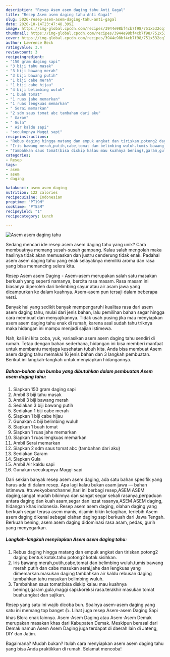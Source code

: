 ```yaml
---
description: "Resep Asem asem daging tahu Anti Gagal"
title: "Resep Asem asem daging tahu Anti Gagal"
slug: 5026-resep-asem-asem-daging-tahu-anti-gagal
date: 2020-10-14T23:47:48.399Z
image: https://img-global.cpcdn.com/recipes/3944e98bf4cb7f98/751x532cq70/asem-asem-daging-tahu-foto-resep-utama.jpg
thumbnail: https://img-global.cpcdn.com/recipes/3944e98bf4cb7f98/751x532cq70/asem-asem-daging-tahu-foto-resep-utama.jpg
cover: https://img-global.cpcdn.com/recipes/3944e98bf4cb7f98/751x532cq70/asem-asem-daging-tahu-foto-resep-utama.jpg
author: Lawrence Beck
ratingvalue: 3.4
reviewcount: 3
recipeingredient:
- "150 gram daging sapi"
- "3 biji tahu masak"
- "3 biji bawang merah"
- "3 biji bawang putih"
- "1 biji cabe merah"
- "1 biji cabe hijau"
- "4 biji belimbing wuluh"
- "1 buah tomat"
- "1 ruas jahe memarkan"
- "1 ruas lengkuas memarkan"
- " Serai memarkan"
- "2 sdm saus tomat abc tambahan dari aku"
- " Garam"
- " Gula"
- " Air kaldu sapi"
- "secukupnya Maggi sapi"
recipeinstructions:
- "Rebus daging hingga matang dan empuk angkat dan tiriskan.potong2 daging bentuk kotak.tahu potong2 kotak.sisihkan."
- "Iris bawang merah,putih,cabe,tomat dan belimbing wuluh.tumis bawang merah putih dan cabe masukan serai,jahe dan lengkuas yang dimemarkan.masukan daging tambahkan air kaldu rebusan daging tambahkan tahu masukan belimbing wuluh."
- "Tambahkan saus tomat(bisa diskip kalau mau kuahnya bening),garam,gula,maggi sapi.koreksi rasa.terakhir masukan tomat buah.angkat dan sajikan."
categories:
- Resep
tags:
- asem
- asem
- daging

katakunci: asem asem daging 
nutrition: 122 calories
recipecuisine: Indonesian
preptime: "PT19M"
cooktime: "PT53M"
recipeyield: "1"
recipecategory: Lunch

---
```



![Asem asem daging tahu](https://img-global.cpcdn.com/recipes/3944e98bf4cb7f98/751x532cq70/asem-asem-daging-tahu-foto-resep-utama.jpg)

Sedang mencari ide resep asem asem daging tahu yang unik? Cara membuatnya memang susah-susah gampang. Kalau salah mengolah maka hasilnya tidak akan memuaskan dan justru cenderung tidak enak. Padahal asem asem daging tahu yang enak selayaknya memiliki aroma dan rasa yang bisa memancing selera kita.

Resep Asem asem Daging - Asem-asem merupakan salah satu masakan berkuah yang seperti namanya, bercita rasa masam. Rasa masam ini biasanya diperoleh dari belimbing sayur atau air asam jawa yang dicampurkan ke dalam kuahnya. Asem-asem pun tersaji dalam beberapa versi.

Banyak hal yang sedikit banyak mempengaruhi kualitas rasa dari asem asem daging tahu, mulai dari jenis bahan, lalu pemilihan bahan segar hingga cara membuat dan menyajikannya. Tidak usah pusing jika mau menyiapkan asem asem daging tahu enak di rumah, karena asal sudah tahu triknya maka hidangan ini mampu menjadi sajian istimewa.


Nah, kali ini kita coba, yuk, variasikan asem asem daging tahu sendiri di rumah. Tetap dengan bahan sederhana, hidangan ini bisa memberi manfaat untuk membantu menjaga kesehatan tubuh kita. Anda bisa membuat Asem asem daging tahu memakai 16 jenis bahan dan 3 langkah pembuatan. Berikut ini langkah-langkah untuk menyiapkan hidangannya.

<!--inarticleads1-->

##### Bahan-bahan dan bumbu yang dibutuhkan dalam pembuatan Asem asem daging tahu:

1. Siapkan 150 gram daging sapi
1. Ambil 3 biji tahu masak
1. Ambil 3 biji bawang merah
1. Sediakan 3 biji bawang putih
1. Sediakan 1 biji cabe merah
1. Siapkan 1 biji cabe hijau
1. Gunakan 4 biji belimbing wuluh
1. Siapkan 1 buah tomat
1. Siapkan 1 ruas jahe memarkan
1. Siapkan 1 ruas lengkuas memarkan
1. Ambil  Serai memarkan
1. Siapkan 2 sdm saus tomat abc (tambahan dari aku)
1. Sediakan  Garam
1. Siapkan  Gula
1. Ambil  Air kaldu sapi
1. Gunakan secukupnya Maggi sapi


Dari sekian banyak resep asem asem daging, ada satu bahan spesifik yang harus ada di dalam resep. Apa lagi kalau bukan asam jawa — bahan istimewa. #tuwekyobenchannel,hari ini berbagi resep,ASEM ASEM daging,sangat mudah bikinnya dan sangat segar sekali rasanya,perpaduan antara daging dan kuah asam,segar dan lezat rasanya,ASEM ASEM daging, hidangan khas indonesia. Resep asem asem daging, olahan daging yang berkuah segar terasa asem manis, dijamin bikin ketagihan, terlebih Asem asem daging dikenal sebagai olahan daging sapi berkuah dari Jawa Tengah. Berkuah bening, asem asem daging didominasi rasa asam, pedas, gurih yang menyegarkan. 

<!--inarticleads2-->

##### Langkah-langkah menyiapkan Asem asem daging tahu:

1. Rebus daging hingga matang dan empuk angkat dan tiriskan.potong2 daging bentuk kotak.tahu potong2 kotak.sisihkan.
1. Iris bawang merah,putih,cabe,tomat dan belimbing wuluh.tumis bawang merah putih dan cabe masukan serai,jahe dan lengkuas yang dimemarkan.masukan daging tambahkan air kaldu rebusan daging tambahkan tahu masukan belimbing wuluh.
1. Tambahkan saus tomat(bisa diskip kalau mau kuahnya bening),garam,gula,maggi sapi.koreksi rasa.terakhir masukan tomat buah.angkat dan sajikan.


Resep yang satu ini wajib dicoba bun. Soalnya asem-asem daging yang satu ini memang top banget 👍. Lihat juga resep Asem-asem Daging Sapi khas Blora enak lainnya. Asem-Asem Daging atau Asem-Asem Demak merupakan masakan khas dari Kabupaten Demak. Meskipun berasal dari Demak namun Asem Asem Daging juga terdapat di daerah lain di Jateng, DIY dan Jatim. 

Bagaimana? Mudah bukan? Itulah cara menyiapkan asem asem daging tahu yang bisa Anda praktikkan di rumah. Selamat mencoba!
